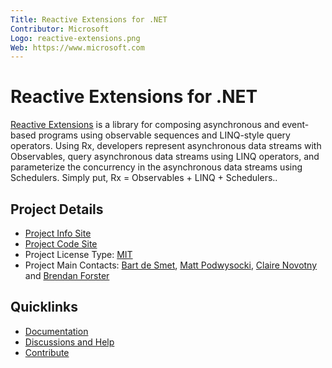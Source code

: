 ```yaml
---
Title: Reactive Extensions for .NET
Contributor: Microsoft
Logo: reactive-extensions.png
Web: https://www.microsoft.com
---
```

# Reactive Extensions for .NET

[Reactive Extensions](https://reactivex.io/) is a library for composing
asynchronous and event-based programs using observable sequences and LINQ-style
query operators. Using Rx, developers represent asynchronous data streams with
Observables, query asynchronous data streams using LINQ operators, and
parameterize the concurrency in the asynchronous data streams using Schedulers.
Simply put, Rx = Observables + LINQ + Schedulers..

## Project Details

* [Project Info Site](https://reactivex.io)
* [Project Code Site](https://github.com/dotnet/reactive)
* Project License Type: [MIT](https://github.com/dotnet/reactive/blob/master/LICENSE)
* Project Main Contacts: [Bart de Smet](https://github.com/bartdesmet), [Matt Podwysocki](https://twitter.com/mattpodwysocki), [Claire Novotny](https://github.com/clairernovotny) and [Brendan Forster](https://github.com/shiftkey)

## Quicklinks

* [Documentation](https://msdn.microsoft.com/en-us/library/hh242985(v=vs.103).aspx)
* [Discussions and Help](https://github.com/dotnet/reactive#join-the-conversation)
* [Contribute](https://github.com/dotnet/reactive#contribute)
